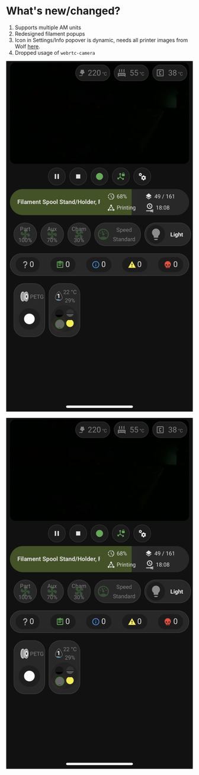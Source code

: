 # What's new/changed?


1. Supports multiple AM units
2. Redesigned filament popups
3. Icon in Settings/Info popover is dynamic, needs all printer images from Wolf [here](https://github.com/WolfwithSword/Bambu-HomeAssistant-Flows/tree/main/files/media/www/media/bambuprinter).
4. Dropped usage of `webrtc-camera`


![Dashboard](https://github.com/ErebusOfErebor/HA-X1C-Dashboard/blob/main/dashboard_images/v2_dashboard.jpeg?raw=true)

![AMS v2 Popup](https://github.com/ErebusOfErebor/HA-X1C-Dashboard/blob/main/dashboard_images/v2_dashboard.jpeg?raw=true)